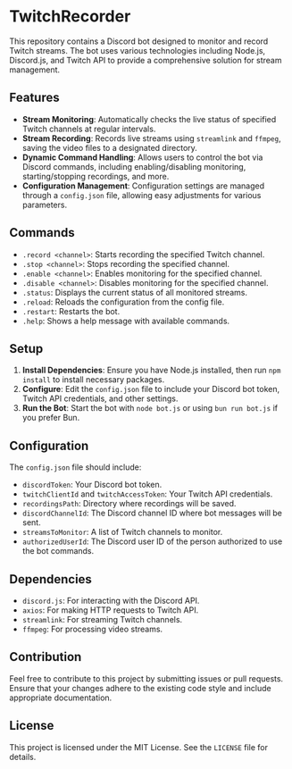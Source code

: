 # TwitchRecorder

This repository contains a Discord bot designed to monitor and record Twitch streams. The bot uses various technologies including Node.js, Discord.js, and Twitch API to provide a comprehensive solution for stream management.

## Features

- **Stream Monitoring**: Automatically checks the live status of specified Twitch channels at regular intervals.
- **Stream Recording**: Records live streams using `streamlink` and `ffmpeg`, saving the video files to a designated directory.
- **Dynamic Command Handling**: Allows users to control the bot via Discord commands, including enabling/disabling monitoring, starting/stopping recordings, and more.
- **Configuration Management**: Configuration settings are managed through a `config.json` file, allowing easy adjustments for various parameters.

## Commands

- `.record <channel>`: Starts recording the specified Twitch channel.
- `.stop <channel>`: Stops recording the specified channel.
- `.enable <channel>`: Enables monitoring for the specified channel.
- `.disable <channel>`: Disables monitoring for the specified channel.
- `.status`: Displays the current status of all monitored streams.
- `.reload`: Reloads the configuration from the config file.
- `.restart`: Restarts the bot.
- `.help`: Shows a help message with available commands.

## Setup

1. **Install Dependencies**: Ensure you have Node.js installed, then run `npm install` to install necessary packages.
2. **Configure**: Edit the `config.json` file to include your Discord bot token, Twitch API credentials, and other settings.
3. **Run the Bot**: Start the bot with `node bot.js` or using `bun run bot.js` if you prefer Bun.

## Configuration

The `config.json` file should include:
- `discordToken`: Your Discord bot token.
- `twitchClientId` and `twitchAccessToken`: Your Twitch API credentials.
- `recordingsPath`: Directory where recordings will be saved.
- `discordChannelId`: The Discord channel ID where bot messages will be sent.
- `streamsToMonitor`: A list of Twitch channels to monitor.
- `authorizedUserId`: The Discord user ID of the person authorized to use the bot commands.

## Dependencies

- `discord.js`: For interacting with the Discord API.
- `axios`: For making HTTP requests to Twitch API.
- `streamlink`: For streaming Twitch channels.
- `ffmpeg`: For processing video streams.

## Contribution

Feel free to contribute to this project by submitting issues or pull requests. Ensure that your changes adhere to the existing code style and include appropriate documentation.

## License

This project is licensed under the MIT License. See the `LICENSE` file for details.
